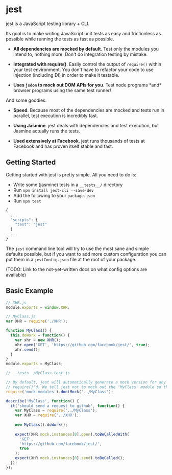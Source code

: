 # jest

jest is a JavaScript testing library + CLI.

Its goal is to make writing JavaScript unit tests as easy and frictionless as possible while running the tests as fast as possible.

- **All dependencies are mocked by default**. Test only the modules you intend to, nothing more. Don't do integration testing by mistake.

- **Integrated with require()**. Easily control the output of `require()` within your test environment. You don't have to refactor your code to use injection (including DI) in order to make it testable.

- **Uses `jsdom` to mock out DOM APIs for you**. Test node programs \*and\* browser programs using the same test runner!

And some goodies:

- **Speed**. Because most of the dependencies are mocked and tests run in parallel, test execution is incredibly fast.

- **Using Jasmine**. jest deals with dependencies and test execution, but Jasmine actually runs the tests.

- **Used extensively at Facebook**. jest runs thousands of tests at Facebook and has proven itself stable and fast.

## Getting Started

Getting started with jest is pretty simple. All you need to do is:

* Write some (jasmine) tests in a `__tests__/` directory
* Run `npm install jest-cli --save-dev`
* Add the following to your `package.json`
* Run `npm test`

```js
{
  ...
  "scripts": {
    "test": "jest"
  }
  ...
}
```

The `jest` command line tool will try to use the most sane and simple defaults possible, but if you want to add more custom configuration you can put them in a `jestConfig.json` file at the root of your package.

(TODO: Link to the not-yet-written docs on what config options are available)

## Basic Example

```js
// XHR.js
module.exports = window.XHR;
```

```js
// MyClass.js
var XHR = require('./XHR');

function MyClass() {
  this.doWork = function() {
    var xhr = new XHR();
    xhr.open('GET', 'https://github.com/facebook/jest/', true);
    xhr.send();
  }
}
module.exports = MyClass;
```

```js
// __tests__/MyClass-test.js

// By default, jest will automatically generate a mock version for any module when it is
// require()'d. We tell jest not to mock out the 'MyClass' module so that we can test it.
require('mock-modules').dontMock('../MyClass');

describe('MyClass', function() {
  it('should send a request to github', function() {
    var MyClass = require('../MyClass');
    var XHR = require('../XHR');
    
    new MyClass().doWork();
    
    expect(XHR.mock.instances[0].open).toBeCalledWith(
      'GET',
      'https://github.com/facebook/jest/',
      true
    );
    expect(XHR.mock.instances[0].send).toBeCalled();
  });
});
```
